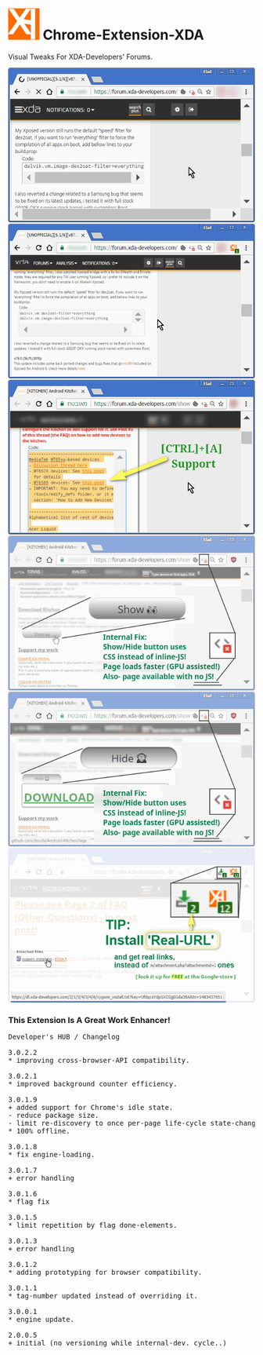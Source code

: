 <h1><img src="resources/icon.png" height="64" width="64"/> Chrome-Extension-XDA</h1>

Visual Tweaks For XDA-Developers' Forums.

<img src="resources/screenshot_1.png"/>
<img src="resources/screenshot_2.png"/>
<img src="resources/screenshot_3.png"/>
<img src="resources/screenshot_4.png"/>
<img src="resources/screenshot_5.png"/>
<img src="resources/screenshot_6.png"/>

<h3>This Extension Is A Great Work Enhancer!</h3>

<pre>
Developer's HUB / Changelog

3.0.2.2
* improving cross-browser-API compatibility.

3.0.2.1
* improved background counter efficiency.

3.0.1.9
+ added support for Chrome's idle state.
- reduce package size.
- limit re-discovery to once per-page life-cycle state-change (load/ready).
* 100% offline.

3.0.1.8
* fix engine-loading.

3.0.1.7
+ error handling

3.0.1.6
* flag fix

3.0.1.5
* limit repetition by flag done-elements.

3.0.1.3
+ error handling

3.0.1.2
* adding prototyping for browser compatibility.

3.0.1.1
* tag-number updated instead of overriding it.

3.0.0.1
* engine update.

2.0.0.5
+ initial (no versioning while internal-dev. cycle..)
</pre>

<!-- <a href="https://paypal.me/e1adkarak0"><img src="https://www.paypalobjects.com/webstatic/mktg/Logo/pp-logo-100px.png" alt="PayPal Donation"></a> -->